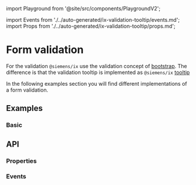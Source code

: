 import Playground from '@site/src/components/PlaygroundV2';

import Events from './../auto-generated/ix-validation-tooltip/events.md';
import Props from './../auto-generated/ix-validation-tooltip/props.md';

# Form validation

For the validation `@siemens/ix` use the validation concept of [bootstrap](https://getbootstrap.com/docs/5.2/forms/validation/).
The difference is that the validation tooltip is implemented as `@siemens/ix` [tooltip](#properties-tooltip)

In the following examples section you will find different implementations of a form validation.

## Examples

### Basic

<Playground
  name="validation" 
  height="20rem"
  examplesByName>
</Playground>

## API

### Properties

<Props />

### Events

<Events />
